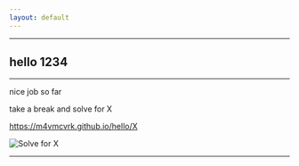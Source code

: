 ```yaml
---
layout: default
---
```


* * *

## hello 1234

* * *

nice job so far

take a break and solve for X

https://m4vmcvrk.github.io/hello/X

![Solve for X](code2.jpg "Solve for X")

* * *